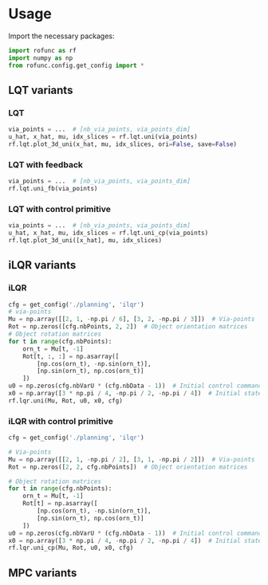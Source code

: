 # Usage

Import the necessary packages:

```python
import rofunc as rf
import numpy as np
from rofunc.config.get_config import *
```

## LQT variants

### LQT

```python
via_points = ...  # [nb_via_points, via_points_dim]
u_hat, x_hat, mu, idx_slices = rf.lqt.uni(via_points)
rf.lqt.plot_3d_uni(x_hat, mu, idx_slices, ori=False, save=False)
```

### LQT with feedback

```python
via_points = ...  # [nb_via_points, via_points_dim]
rf.lqt.uni_fb(via_points)
```

### LQT with control primitive 

```python
via_points = ...  # [nb_via_points, via_points_dim]
u_hat, x_hat, mu, idx_slices = rf.lqt.uni_cp(via_points)
rf.lqt.plot_3d_uni([x_hat], mu, idx_slices)
```



## iLQR variants

### iLQR

```python
cfg = get_config('./planning', 'ilqr')
# via-points
Mu = np.array([[2, 1, -np.pi / 6], [3, 2, -np.pi / 3]])  # Via-points
Rot = np.zeros([cfg.nbPoints, 2, 2])  # Object orientation matrices
# Object rotation matrices
for t in range(cfg.nbPoints):
    orn_t = Mu[t, -1]
    Rot[t, :, :] = np.asarray([
        [np.cos(orn_t), -np.sin(orn_t)],
        [np.sin(orn_t), np.cos(orn_t)]
    ])
u0 = np.zeros(cfg.nbVarU * (cfg.nbData - 1))  # Initial control command
x0 = np.array([3 * np.pi / 4, -np.pi / 2, -np.pi / 4])  # Initial state
rf.lqr.uni(Mu, Rot, u0, x0, cfg)
```

### iLQR with control primitive 

```python
cfg = get_config('./planning', 'ilqr')

# Via-points
Mu = np.array([[2, 1, -np.pi / 2], [3, 1, -np.pi / 2]])  # Via-points
Rot = np.zeros([2, 2, cfg.nbPoints])  # Object orientation matrices

# Object rotation matrices
for t in range(cfg.nbPoints):
    orn_t = Mu[t, -1]
    Rot[t] = np.asarray([
        [np.cos(orn_t), -np.sin(orn_t)],
        [np.sin(orn_t), np.cos(orn_t)]
    ])
u0 = np.zeros(cfg.nbVarU * (cfg.nbData - 1))  # Initial control command
x0 = np.array([3 * np.pi / 4, -np.pi / 2, -np.pi / 4])  # Initial state
rf.lqr.uni_cp(Mu, Rot, u0, x0, cfg)
```



## MPC variants